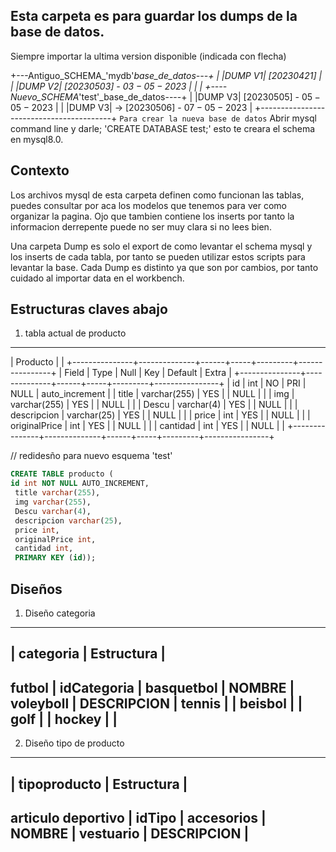 ## Esta carpeta es para guardar los dumps de la base de datos.
Siempre importar la ultima version disponible (indicada con flecha)

+---Antiguo_SCHEMA_'mydb'_base_de_datos---+
| |DUMP V1| [20230421]                    |
| |DUMP V2| [20230503] - $03-05-2023$     |
|                                         |
+----Nuevo_SCHEMA_'test'_base_de_datos----+
| |DUMP V3|    [20230505] - $05-05-2023$  |
| |DUMP V3| -> [20230506] - $07-05-2023$  |
+-----------------------------------------+
`Para crear la nueva base de datos`
Abrir mysql command line y darle; 'CREATE DATABASE test;'
esto te creara el schema en mysql8.0.

## Contexto
Los archivos mysql de esta carpeta definen como funcionan las tablas, puedes
consultar por aca los modelos que tenemos para ver como organizar la pagina.
Ojo que tambien contiene los inserts por tanto la informacion derrepente puede
no ser muy clara si no lees bien.

Una carpeta Dump es solo el export de como levantar el schema mysql y los inserts
de cada tabla, por tanto se pueden utilizar estos scripts para levantar la base.
Cada Dump es distinto ya que son por cambios, por tanto cuidado al importar data
en el workbench.

## Estructuras claves abajo
1. tabla actual de producto
------------------------------------------------------------------------
| Producto |                                                           |
+---------------+--------------+------+-----+---------+----------------+
| Field         | Type         | Null | Key | Default | Extra          |
+---------------+--------------+------+-----+---------+----------------+
| id            | int          | NO   | PRI | NULL    | auto_increment |
| title         | varchar(255) | YES  |     | NULL    |                |
| img           | varchar(255) | YES  |     | NULL    |                |
| Descu         | varchar(4)   | YES  |     | NULL    |                |
| descripcion   | varchar(25)  | YES  |     | NULL    |                |
| price         | int          | YES  |     | NULL    |                |
| originalPrice | int          | YES  |     | NULL    |                |
| cantidad      | int          | YES  |     | NULL    |                |
+---------------+--------------+------+-----+---------+----------------+

// redidesño para nuevo esquema 'test'
```sql
CREATE TABLE producto (
id int NOT NULL AUTO_INCREMENT,
 title varchar(255),
 img varchar(255),
 Descu varchar(4),
 descripcion varchar(25),
 price int, 
 originalPrice int, 
 cantidad int,
 PRIMARY KEY (id));
```

## Diseños
1. Diseño categoria
-----------------------------------------
|      categoria      |    Estructura   |
-----------------------------------------
futbol                | idCategoria     |
basquetbol            | NOMBRE          |
voleyboll             | DESCRIPCION     |
tennis                |                 |
beisbol               |                 |
golf                  |                 |
hockey                |                 |
-----------------------------------------

2. Diseño tipo de producto
-----------------------------------------
|    tipoproducto     |    Estructura   |
-----------------------------------------
articulo deportivo    | idTipo          |
accesorios            | NOMBRE          |
vestuario             | DESCRIPCION     |
-----------------------------------------